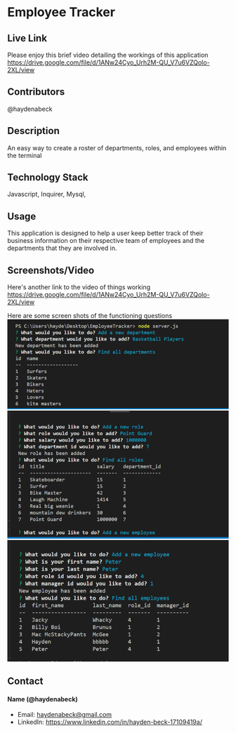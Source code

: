 # Employee Tracker 

## Live Link
Please enjoy this brief video detailing the workings of this application
https://drive.google.com/file/d/1ANw24Cyo_Urh2M-QU_V7u6VZQolo-2XL/view

## Contributors 
@haydenabeck

## Description
An easy way to create a roster of departments, roles, and employees within the terminal

## Technology Stack 
Javascript, Inquirer, Mysql, 

## Usage
This application is designed to help a user keep better track of their business information on their respective team of employees and the departments that they are involved in. 


## Screenshots/Video
Here's another link to the video of things working
https://drive.google.com/file/d/1ANw24Cyo_Urh2M-QU_V7u6VZQolo-2XL/view

Here are some screen shots of the functioning questions
<img src=".\assets\Screenshot (45).png" alt="">
<img src=".\assets\Screenshot (46).png" alt="">
<img src=".\assets\Screenshot (47).png" alt="">


## Contact 
#### Name (@haydenabeck)
* Email: [haydenabeck@gmail.com](haydenabeck@gmail.com)
* LinkedIn: https://www.linkedin.com/in/hayden-beck-17109419a/